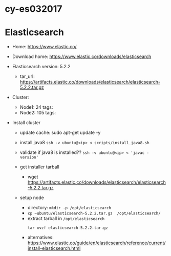 # cy-es032017


# Elasticsearch
  - Home: https://www.elastic.co/
  - Download home: https://www.elastic.co/downloads/elasticsearch
  - Elasticsearch version: 5.2.2
    - tar_url: https://artifacts.elastic.co/downloads/elasticsearch/elasticsearch-5.2.2.tar.gz

  - Cluster:
    - Node1: 24
      tags:
    - Node2: 105
      tags:

  - Install cluster
    - update cache: sudo apt-get update -y
    - install java8
      `ssh -v ubuntu@<ip> < scripts/install_java8.sh`
    - validate if java8 is installed??
        `ssh -v ubuntu@<ip> < 'javac -version'`
    - get installer tarball
      - wget https://artifacts.elastic.co/downloads/elasticsearch/elasticsearch-5.2.2.tar.gz

    - setup node
      - directory: `mkdir -p /opt/elasticsearch`
      - `cp ~ubuntu/elasticsearch-5.2.2.tar.gz  /opt/elasticsearch/`
      - extract tarball in `/opt/elasticsearch`
        ```
        tar xvzf elasticsearch-5.2.2.tar.gz
        ```
      - alternatives: https://www.elastic.co/guide/en/elasticsearch/reference/current/install-elasticsearch.html
      
